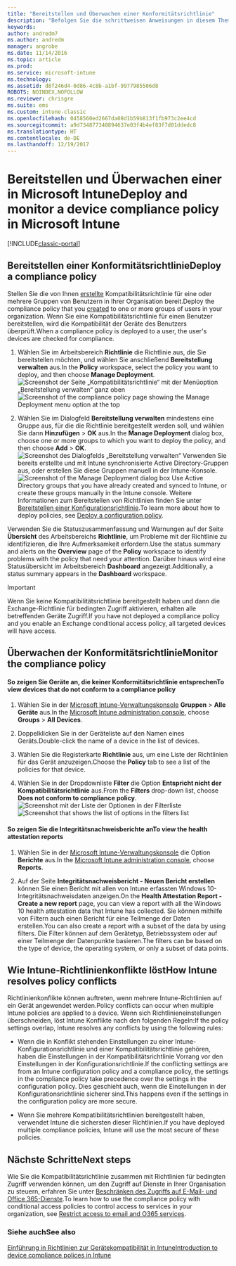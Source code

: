 ```yaml
---
title: "Bereitstellen und Überwachen einer Konformitätsrichtlinie"
description: "Befolgen Sie die schrittweisen Anweisungen in diesem Thema zum Bereitstellen und Überwachen einer Konformitätsrichtlinie für Geräte."
keywords: 
author: andredm7
ms.author: andredm
manager: angrobe
ms.date: 11/14/2016
ms.topic: article
ms.prod: 
ms.service: microsoft-intune
ms.technology: 
ms.assetid: d8f246d4-0d86-4c8b-a1bf-9977985506d8
ROBOTS: NOINDEX,NOFOLLOW
ms.reviewer: chrisgre
ms.suite: ems
ms.custom: intune-classic
ms.openlocfilehash: 0458560ed2667da08d1b59b813f1fb973c2ee4cd
ms.sourcegitcommit: a9d734877340894637e03f4b4ef83f7d01ddedc8
ms.translationtype: HT
ms.contentlocale: de-DE
ms.lasthandoff: 12/19/2017
---
```

# <a name="deploy-and-monitor-a-device-compliance-policy-in-microsoft-intune"></a><span data-ttu-id="0a5d6-103">Bereitstellen und Überwachen einer in Microsoft Intune</span><span class="sxs-lookup"><span data-stu-id="0a5d6-103">Deploy and monitor a device compliance policy in Microsoft Intune</span></span>

[!INCLUDE[classic-portal](../includes/classic-portal.md)]

## <a name="deploy-a-compliance-policy"></a><span data-ttu-id="0a5d6-104">Bereitstellen einer Konformitätsrichtlinie</span><span class="sxs-lookup"><span data-stu-id="0a5d6-104">Deploy a compliance policy</span></span>
<span data-ttu-id="0a5d6-105">Stellen Sie die von Ihnen [erstellte](create-a-device-compliance-policy-in-microsoft-intune.md) Kompatibilitätsrichtlinie für eine oder mehrere Gruppen von Benutzern in Ihrer Organisation bereit.</span><span class="sxs-lookup"><span data-stu-id="0a5d6-105">Deploy the compliance policy that you [created](create-a-device-compliance-policy-in-microsoft-intune.md) to one or more groups of users in your organization.</span></span> <span data-ttu-id="0a5d6-106">Wenn Sie eine Kompatibilitätsrichtlinie für einen Benutzer bereitstellen, wird die Kompatibilität der Geräte des Benutzers überprüft.</span><span class="sxs-lookup"><span data-stu-id="0a5d6-106">When a compliance policy is deployed to a user, the user's devices are checked for compliance.</span></span>

1.  <span data-ttu-id="0a5d6-107">Wählen Sie im Arbeitsbereich **Richtlinie** die Richtlinie aus, die Sie bereitstellen möchten, und wählen Sie anschließend **Bereitstellung verwalten** aus.</span><span class="sxs-lookup"><span data-stu-id="0a5d6-107">In the **Policy** workspace, select the policy you want to deploy, and then choose **Manage Deployment**.</span></span>
<span data-ttu-id="0a5d6-108">![Screenshot der Seite „Kompatibilitätsrichtlinie“ mit der Menüoption „Bereitstellung verwalten“ ganz oben](./media/intune-sa-3c-deploy-compliance-policy2.png)</span><span class="sxs-lookup"><span data-stu-id="0a5d6-108">![Screenshot of the compliance policy page showing the Manage Deployment menu option at the top](./media/intune-sa-3c-deploy-compliance-policy2.png)</span></span>

2.  <span data-ttu-id="0a5d6-109">Wählen Sie im Dialogfeld **Bereitstellung verwalten** mindestens eine Gruppe aus, für die die Richtlinie bereitgestellt werden soll, und wählen Sie dann **Hinzufügen** > **OK** aus.</span><span class="sxs-lookup"><span data-stu-id="0a5d6-109">In the **Manage Deployment** dialog box, choose one or more groups to which you want to deploy the policy, and then choose **Add** > **OK**.</span></span>
<span data-ttu-id="0a5d6-110">![Screenshot des Dialogfelds „Bereitstellung verwalten“](./media/intune-sa-3d-deploy-compliance-policy3-Manage.png) Verwenden Sie bereits erstellte und mit Intune synchronisierte Active Directory-Gruppen aus, oder erstellen Sie diese Gruppen manuell in der Intune-Konsole.</span><span class="sxs-lookup"><span data-stu-id="0a5d6-110">![Screenshot of the Manage Deployment dialog box](./media/intune-sa-3d-deploy-compliance-policy3-Manage.png) Use Active Directory groups that you have already created and synced to Intune, or create these groups manually in the Intune console.</span></span> <span data-ttu-id="0a5d6-111">Weitere Informationen zum Bereitstellen von Richtlinien finden Sie unter [Bereitstellen einer Konfigurationsrichtlinie](manage-settings-and-features-on-your-devices-with-microsoft-intune-policies.md).</span><span class="sxs-lookup"><span data-stu-id="0a5d6-111">To learn more about how to deploy policies, see [Deploy a configuration policy](manage-settings-and-features-on-your-devices-with-microsoft-intune-policies.md).</span></span>

<span data-ttu-id="0a5d6-112">Verwenden Sie die Statuszusammenfassung und Warnungen auf der Seite **Übersicht** des Arbeitsbereichs **Richtlinie**, um Probleme mit der Richtlinie zu identifizieren, die Ihre Aufmerksamkeit erfordern.</span><span class="sxs-lookup"><span data-stu-id="0a5d6-112">Use the status summary and alerts on the **Overview** page of the **Policy** workspace to identify problems with the policy that need your attention.</span></span> <span data-ttu-id="0a5d6-113">Darüber hinaus wird eine Statusübersicht im Arbeitsbereich **Dashboard** angezeigt.</span><span class="sxs-lookup"><span data-stu-id="0a5d6-113">Additionally, a status summary appears in the **Dashboard** workspace.</span></span>

> [!IMPORTANT]
> <span data-ttu-id="0a5d6-114">Wenn Sie keine Kompatibilitätsrichtlinie bereitgestellt haben und dann die Exchange-Richtlinie für bedingten Zugriff aktivieren, erhalten alle betreffenden Geräte Zugriff.</span><span class="sxs-lookup"><span data-stu-id="0a5d6-114">If you have not deployed a compliance policy and you enable an Exchange conditional access policy, all targeted devices will have access.</span></span>

## <a name="monitor-the-compliance-policy"></a><span data-ttu-id="0a5d6-115">Überwachen der Konformitätsrichtlinie</span><span class="sxs-lookup"><span data-stu-id="0a5d6-115">Monitor the compliance policy</span></span>

#### <a name="to-view-devices-that-do-not-conform-to-a-compliance-policy"></a><span data-ttu-id="0a5d6-116">So zeigen Sie Geräte an, die keiner Konformitätsrichtlinie entsprechen</span><span class="sxs-lookup"><span data-stu-id="0a5d6-116">To view devices that do not conform to a compliance policy</span></span>

1.  <span data-ttu-id="0a5d6-117">Wählen Sie in der [Microsoft Intune-Verwaltungskonsole](https://manage.microsoft.com) **Gruppen** > **Alle Geräte** aus.</span><span class="sxs-lookup"><span data-stu-id="0a5d6-117">In the [Microsoft Intune administration console](https://manage.microsoft.com), choose **Groups** > **All Devices**.</span></span>

2.  <span data-ttu-id="0a5d6-118">Doppelklicken Sie in der Geräteliste auf den Namen eines Geräts.</span><span class="sxs-lookup"><span data-stu-id="0a5d6-118">Double-click the name of a device in the list of devices.</span></span>

3.  <span data-ttu-id="0a5d6-119">Wählen Sie die Registerkarte **Richtlinie** aus, um eine Liste der Richtlinien für das Gerät anzuzeigen.</span><span class="sxs-lookup"><span data-stu-id="0a5d6-119">Choose the **Policy** tab to see a list of the policies for that device.</span></span>

4.  <span data-ttu-id="0a5d6-120">Wählen Sie in der Dropdownliste **Filter** die Option **Entspricht nicht der Kompatibilitätsrichtlinie** aus.</span><span class="sxs-lookup"><span data-stu-id="0a5d6-120">From the **Filters** drop-down list, choose **Does not conform to compliance policy**.</span></span>
<span data-ttu-id="0a5d6-121">![Screenshot mit der Liste der Optionen in der Filterliste](./media/intune-sa-3e-view-device-noncompliance.png)</span><span class="sxs-lookup"><span data-stu-id="0a5d6-121">![Screenshot that shows the list of options in the filters list](./media/intune-sa-3e-view-device-noncompliance.png)</span></span>

#### <a name="to-view-the-health-attestation-reports"></a><span data-ttu-id="0a5d6-122">So zeigen Sie die Integritätsnachweisberichte an</span><span class="sxs-lookup"><span data-stu-id="0a5d6-122">To view the health attestation reports</span></span>

1.  <span data-ttu-id="0a5d6-123">Wählen Sie in der [Microsoft Intune-Verwaltungskonsole](https://manage.microsoft.com) die Option **Berichte** aus.</span><span class="sxs-lookup"><span data-stu-id="0a5d6-123">In the [Microsoft Intune administration console](https://manage.microsoft.com), choose **Reports**.</span></span>

2.  <span data-ttu-id="0a5d6-124">Auf der Seite **Integritätsnachweisbericht - Neuen Bericht erstellen** können Sie einen Bericht mit allen von Intune erfassten Windows 10-Integritätsnachweisdaten anzeigen.</span><span class="sxs-lookup"><span data-stu-id="0a5d6-124">On the **Health Attestation Report - Create a new report** page, you can view a report with all the Windows 10 health attestation data that Intune has collected.</span></span> <span data-ttu-id="0a5d6-125">Sie können mithilfe von Filtern auch einen Bericht für eine Teilmenge der Daten erstellen.</span><span class="sxs-lookup"><span data-stu-id="0a5d6-125">You can also create a report with a subset of the data by using filters.</span></span> <span data-ttu-id="0a5d6-126">Die Filter können auf dem Gerätetyp, Betriebssystem oder auf einer Teilmenge der Datenpunkte basieren.</span><span class="sxs-lookup"><span data-stu-id="0a5d6-126">The filters can be based on the type of device, the operating system, or only a subset of data points.</span></span>

## <a name="how-intune-resolves-policy-conflicts"></a><span data-ttu-id="0a5d6-127">Wie Intune-Richtlinienkonflikte löst</span><span class="sxs-lookup"><span data-stu-id="0a5d6-127">How Intune resolves policy conflicts</span></span>
<span data-ttu-id="0a5d6-128">Richtlinienkonflikte können auftreten, wenn mehrere Intune-Richtlinien auf ein Gerät angewendet werden.</span><span class="sxs-lookup"><span data-stu-id="0a5d6-128">Policy conflicts can occur when multiple Intune policies are applied to a device.</span></span> <span data-ttu-id="0a5d6-129">Wenn sich Richtlinieneinstellungen überschneiden, löst Intune Konflikte nach den folgenden Regeln:</span><span class="sxs-lookup"><span data-stu-id="0a5d6-129">If the policy settings overlap, Intune resolves any conflicts by using the following rules:</span></span>

-   <span data-ttu-id="0a5d6-130">Wenn die in Konflikt stehenden Einstellungen zu einer Intune-Konfigurationsrichtlinie und einer Kompatibilitätsrichtlinie gehören, haben die Einstellungen in der Kompatibilitätsrichtlinie Vorrang vor den Einstellungen in der Konfigurationsrichtlinie.</span><span class="sxs-lookup"><span data-stu-id="0a5d6-130">If the conflicting settings are from an Intune configuration policy and a compliance policy, the settings in the compliance policy take precedence over the settings in the configuration policy.</span></span> <span data-ttu-id="0a5d6-131">Dies geschieht auch, wenn die Einstellungen in der Konfigurationsrichtlinie sicherer sind.</span><span class="sxs-lookup"><span data-stu-id="0a5d6-131">This happens even if the settings in the configuration policy are more secure.</span></span>

-   <span data-ttu-id="0a5d6-132">Wenn Sie mehrere Kompatibilitätsrichtlinien bereitgestellt haben, verwendet Intune die sichersten dieser Richtlinien.</span><span class="sxs-lookup"><span data-stu-id="0a5d6-132">If you have deployed multiple compliance policies, Intune will use the most secure of these policies.</span></span>

## <a name="next-steps"></a><span data-ttu-id="0a5d6-133">Nächste Schritte</span><span class="sxs-lookup"><span data-stu-id="0a5d6-133">Next steps</span></span>
<span data-ttu-id="0a5d6-134">Wie Sie die Kompatibilitätsrichtlinie zusammen mit Richtlinien für bedingten Zugriff verwenden können, um den Zugriff auf Dienste in Ihrer Organisation zu steuern, erfahren Sie unter [Beschränken des Zugriffs auf E-Mail- und Office 365-Dienste](restrict-access-to-email-and-o365-services-with-microsoft-intune.md).</span><span class="sxs-lookup"><span data-stu-id="0a5d6-134">To learn how to use the compliance policy with conditional access policies to control access to services in your organization, see [Restrict access to email and O365 services](restrict-access-to-email-and-o365-services-with-microsoft-intune.md).</span></span>


### <a name="see-also"></a><span data-ttu-id="0a5d6-135">Siehe auch</span><span class="sxs-lookup"><span data-stu-id="0a5d6-135">See also</span></span>
[<span data-ttu-id="0a5d6-136">Einführung in Richtlinien zur Gerätekompatibilität in Intune</span><span class="sxs-lookup"><span data-stu-id="0a5d6-136">Introduction to device compliance polices in Intune</span></span>](introduction-to-device-compliance-policies-in-microsoft-intune.md)
